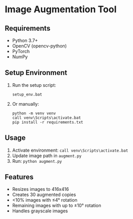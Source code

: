 # Image Augmentation Tool

## Requirements
- Python 3.7+
- OpenCV (opencv-python)
- PyTorch
- NumPy

## Setup Environment

1. Run the setup script:
   ```
   setup_env.bat
   ```

2. Or manually:
   ```
   python -m venv venv
   call venv\Scripts\activate.bat
   pip install -r requirements.txt
   ```

## Usage
1. Activate environment: `call venv\Scripts\activate.bat`
2. Update image path in `augment.py`
3. Run: `python augment.py`

## Features
- Resizes images to 416x416
- Creates 30 augmented copies
- <10% images with ≤4° rotation
- Remaining images with up to ±10° rotation
- Handles grayscale images
